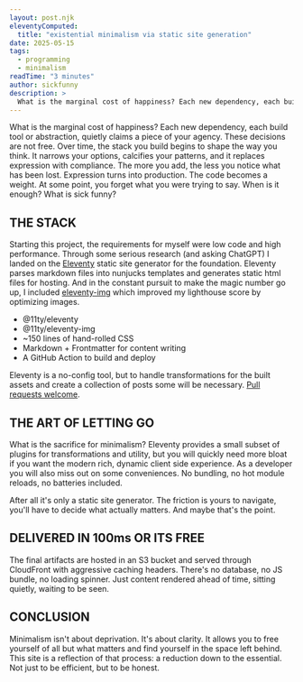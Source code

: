 ```yaml
---
layout: post.njk
eleventyComputed:
  title: "existential minimalism via static site generation"
date: 2025-05-15
tags:
  - programming
  - minimalism
readTime: "3 minutes"
author: sickfunny
description: >
  What is the marginal cost of happiness? Each new dependency, each build tool or abstraction, quietly claims a piece of your agency. These decisions are not free. Over time, the stack you build begins to shape the way you think. It narrows your options, calcifies your patterns, and it replaces expression with compliance. The more you add, the less you notice what has been lost. Expression turns into production. The code becomes a weight. At some point, you forget what you were trying to say. When is it enough? What is sick funny?
---
```


What is the marginal cost of happiness? Each new dependency, each build tool or abstraction, quietly claims a piece of your agency. These decisions are not free. Over time, the stack you build begins to shape the way you think. It narrows your options, calcifies your patterns, and it replaces expression with compliance. The more you add, the less you notice what has been lost. Expression turns into production. The code becomes a weight. At some point, you forget what you were trying to say. When is it enough? What is sick funny?

## THE STACK
Starting this project, the requirements for myself were low code and high performance. Through some serious research (and asking ChatGPT) I landed on the [Eleventy](https://www.11ty.dev/) static site generator for the foundation. Eleventy parses markdown files into nunjucks templates and generates static html files for hosting. And in the constant pursuit to make the magic number go up, I included [eleventy-img](https://www.11ty.dev/docs/plugins/image/) which improved my lighthouse score by optimizing images.

- @11ty/eleventy
- @11ty/eleventy-img
- ~150 lines of hand-rolled CSS
- Markdown + Frontmatter for content writing
- A GitHub Action to build and deploy

Eleventy is a no-config tool, but to handle transformations for the built assets and create a collection of posts some will be necessary. [Pull requests welcome](https://github.com).

## THE ART OF LETTING GO
What is the sacrifice for minimalism? Eleventy provides a small subset of plugins for transformations and utility, but you will quickly need more bloat if you want the modern rich, dynamic client side experience. As a developer you will also miss out on some conveniences. No bundling, no hot module reloads, no batteries included. 

After all it's only a static site generator. The friction is yours to navigate, you'll have to decide what actually matters. And maybe that's the point.

## DELIVERED IN 100ms OR ITS FREE
The final artifacts are hosted in an S3 bucket and served through CloudFront with aggressive caching headers. There's no database, no JS bundle, no loading spinner. Just content rendered ahead of time, sitting quietly, waiting to be seen.

## CONCLUSION
Minimalism isn't about deprivation. It's about clarity. It allows you to free yourself of all but what matters and find yourself in the space left behind. This site is a reflection of that process: a reduction down to the essential. Not just to be efficient, but to be honest.


